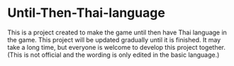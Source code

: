 # Until-Then-Thai-language
This is a project created to make the game until then have Thai language in the game. This project will be updated gradually until it is finished. It may take a long time, but everyone is welcome to develop this project together. (This is not official and the wording is only edited in the basic language.)
